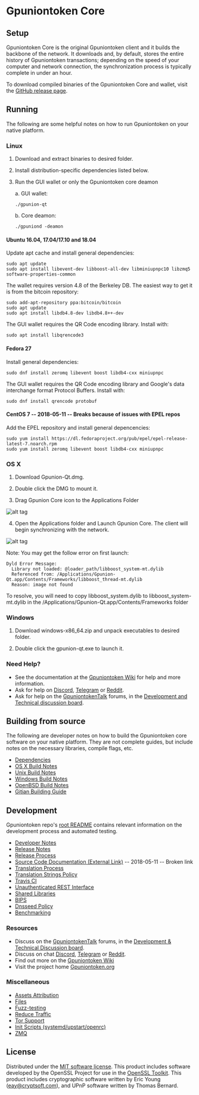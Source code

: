 Gpuniontoken Core
==============

Setup
---------------------
Gpuniontoken Core is the original Gpuniontoken client and it builds the backbone of the network. It downloads and, by default, stores the entire history of Gpuniontoken transactions; depending on the speed of your computer and network connection, the synchronization process is typically complete in under an hour.

To download compiled binaries of the Gpuniontoken Core and wallet, visit the [GitHub release page](https://github.com/GpunionProject/Gpuniontoken/releases).

Running
---------------------
The following are some helpful notes on how to run Gpuniontoken on your native platform.

### Linux

1) Download and extract binaries to desired folder.

2) Install distribution-specific dependencies listed below.

3) Run the GUI wallet or only the Gpuniontoken core deamon

   a. GUI wallet:
   
   `./gpunion-qt`

   b. Core deamon:
   
   `./gpuniond -deamon`

#### Ubuntu 16.04, 17.04/17.10 and 18.04

Update apt cache and install general dependencies:

```
sudo apt update
sudo apt install libevent-dev libboost-all-dev libminiupnpc10 libzmq5 software-properties-common
```

The wallet requires version 4.8 of the Berkeley DB. The easiest way to get it is from the bitcoin repository: 

```
sudo add-apt-repository ppa:bitcoin/bitcoin
sudo apt update
sudo apt install libdb4.8-dev libdb4.8++-dev
```

The GUI wallet requires the QR Code encoding library. Install with:

`sudo apt install libqrencode3`

#### Fedora 27

Install general dependencies:

`sudo dnf install zeromq libevent boost libdb4-cxx miniupnpc`

The GUI wallet requires the QR Code encoding library and Google's data interchange format Protocol Buffers. Install with:

`sudo dnf install qrencode protobuf`

#### CentOS 7 -- 2018-05-11 -- Breaks because of issues with EPEL repos  

Add the EPEL repository and install general depencencies:

```
sudo yum install https://dl.fedoraproject.org/pub/epel/epel-release-latest-7.noarch.rpm
sudo yum install zeromq libevent boost libdb4-cxx miniupnpc
```

### OS X

1) Download Gpunion-Qt.dmg.

2) Double click the DMG to mount it. 

3) Drag Gpunion Core icon to the Applications Folder

![alt tag](https://i.imgur.com/GLhBFUV.png)

4) Open the Applications folder and Launch Gpunion Core. The client will begin synchronizing with the network.

![alt tag](https://i.imgur.com/v3962qo.png)

Note: You may get the follow error on first launch:
```
Dyld Error Message:
  Library not loaded: @loader_path/libboost_system-mt.dylib
  Referenced from: /Applications/Gpunion-Qt.app/Contents/Frameworks/libboost_thread-mt.dylib
  Reason: image not found
```
To resolve, you will need to copy libboost_system.dylib to libboost_system-mt.dylib in the /Applications/Gpunion-Qt.app/Contents/Frameworks folder

### Windows

1) Download windows-x86_64.zip and unpack executables to desired folder.

2) Double click the gpunion-qt.exe to launch it.

### Need Help?

- See the documentation at the [Gpuniontoken Wiki](https://gpunion.wiki/wiki/Gpuniontoken_Wiki)
for help and more information.
- Ask for help on [Discord](https://discord.gg/DUkcBst), [Telegram](https://t.me/GpuniontokenDev) or [Reddit](https://www.reddit.com/r/Gpuniontoken/).
- Ask for help on the [GpuniontokenTalk](https://www.gpunioncointalk.org/) forums, in the [Development and Technical discussion board](https://www.gpunioncointalk.org/?forum=661517).

Building from source
---------------------
The following are developer notes on how to build the Gpuniontoken core software on your native platform. They are not complete guides, but include notes on the necessary libraries, compile flags, etc.

- [Dependencies](https://github.com/GpunionProject/Gpuniontoken/tree/master/doc/dependencies.md)
- [OS X Build Notes](https://github.com/GpunionProject/Gpuniontoken/tree/master/doc/build-osx.md)
- [Unix Build Notes](https://github.com/GpunionProject/Gpuniontoken/tree/master/doc/build-unix.md)
- [Windows Build Notes](https://github.com/GpunionProject/Gpuniontoken/tree/master/doc/build-windows.md)
- [OpenBSD Build Notes](https://github.com/GpunionProject/Gpuniontoken/tree/master/doc/build-openbsd.md)
- [Gitian Building Guide](https://github.com/GpunionProject/Gpuniontoken/tree/master/doc/gitian-building.md)

Development
---------------------
Gpuniontoken repo's [root README](https://github.com/GpunionProject/Gpuniontoken/blob/master/README.md) contains relevant information on the development process and automated testing.

- [Developer Notes](https://github.com/GpunionProject/Gpuniontoken/blob/master/doc/developer-notes.md)
- [Release Notes](https://github.com/GpunionProject/Gpuniontoken/blob/master/doc/release-notes.md)
- [Release Process](https://github.com/GpunionProject/Gpuniontoken/blob/master/doc/release-process.md)
- [Source Code Documentation (External Link)](https://dev.visucore.com/gpunion/doxygen/) -- 2018-05-11 -- Broken link
- [Translation Process](https://github.com/GpunionProject/Gpuniontoken/blob/master/doc/translation_process.md)
- [Translation Strings Policy](https://github.com/GpunionProject/Gpuniontoken/blob/master/doc/translation_strings_policy.md)
- [Travis CI](https://github.com/GpunionProject/Gpuniontoken/blob/master/doc/travis-ci.md)
- [Unauthenticated REST Interface](https://github.com/GpunionProject/Gpuniontoken/blob/master/doc/REST-interface.md)
- [Shared Libraries](https://github.com/GpunionProject/Gpuniontoken/blob/master/doc/shared-libraries.md)
- [BIPS](https://github.com/GpunionProject/Gpuniontoken/blob/master/doc/bips.md)
- [Dnsseed Policy](https://github.com/GpunionProject/Gpuniontoken/blob/master/doc/dnsseed-policy.md)
- [Benchmarking](https://github.com/GpunionProject/Gpuniontoken/blob/master/doc/benchmarking.md)

### Resources
- Discuss on the [GpuniontokenTalk](https://www.gpunioncointalk.org/) forums, in the [Development & Technical Discussion board](https://www.gpunioncointalk.org/?forum=661517).
- Discuss on chat [Discord](https://discord.gg/DUkcBst), [Telegram](https://t.me/GpuniontokenDev) or [Reddit](https://www.reddit.com/r/Gpuniontoken/).
- Find out more on the [Gpuniontoken Wiki](https://gpunion.wiki/wiki/Gpuniontoken_Wiki)
- Visit the project home [Gpuniontoken.org](https://gpunion.io)

### Miscellaneous
- [Assets Attribution](https://github.com/GpunionProject/Gpuniontoken/blob/master/doc/assets-attribution.md)
- [Files](https://github.com/GpunionProject/Gpuniontoken/blob/master/doc/files.md)
- [Fuzz-testing](https://github.com/GpunionProject/Gpuniontoken/blob/master/doc/fuzzing.md)
- [Reduce Traffic](https://github.com/GpunionProject/Gpuniontoken/blob/master/doc/reduce-traffic.md)
- [Tor Support](https://github.com/GpunionProject/Gpuniontoken/blob/master/doc/tor.md)
- [Init Scripts (systemd/upstart/openrc)](https://github.com/GpunionProject/Gpuniontoken/blob/master/doc/init.md)
- [ZMQ](https://github.com/GpunionProject/Gpuniontoken/blob/master/doc/zmq.md)

License
---------------------
Distributed under the [MIT software license](https://github.com/GpunionProject/Gpuniontoken/blob/master/COPYING).
This product includes software developed by the OpenSSL Project for use in the [OpenSSL Toolkit](https://www.openssl.org/). This product includes
cryptographic software written by Eric Young ([eay@cryptsoft.com](mailto:eay@cryptsoft.com)), and UPnP software written by Thomas Bernard.

